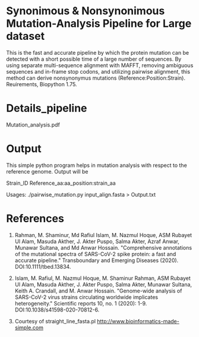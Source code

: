 # Synonimous & Nonsynonimous Mutation-Analysis Pipeline for Large dataset
This is the fast and accurate pipeline by which the protein mutation can be detected with a short possible time of a large number of sequences. By using separate multi-sequence alignment with MAFFT, removing ambiguous sequences and in-frame stop codons, and utilizing pairwise alignment, this method can derive nonsynonymus mutations (Reference:Position:Strain). Reuirements, Biopython 1.75.

# Details_pipeline
Mutation_analysis.pdf

# Output
This simple python program helps in mutation analysis with respect to the reference genome. Output will be 

Strain_ID Reference_aa:aa_position:strain_aa

Usages: ./pairwise_mutation.py input_align.fasta > Output.txt



# References

1. Rahman, M. Shaminur, Md Rafiul Islam, M. Nazmul Hoque, ASM Rubayet Ul Alam, Masuda Akther, J. Akter Puspo, Salma Akter, Azraf Anwar, Munawar Sultana, and Md Anwar Hossain. "Comprehensive annotations of the mutational spectra of SARS-CoV-2 spike protein: a fast and accurate pipeline." Transboundary and Emerging Diseases (2020). DOI:10.1111/tbed.13834.

2. Islam, M. Rafiul, M. Nazmul Hoque, M. Shaminur Rahman, ASM Rubayet Ul Alam, Masuda Akther, J. Akter Puspo, Salma Akter, Munawar Sultana, Keith A. Crandall, and M. Anwar Hossain. "Genome-wide analysis of SARS-CoV-2 virus strains circulating worldwide implicates heterogeneity." Scientific reports 10, no. 1 (2020): 1-9. DOI:10.1038/s41598-020-70812-6. 

3. Courtesy of straight_line_fasta.pl http://www.bioinformatics-made-simple.com
